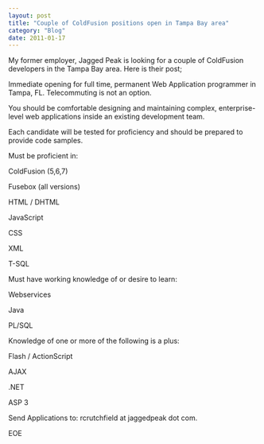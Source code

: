 ```yaml
---
layout: post
title: "Couple of ColdFusion positions open in Tampa Bay area"
category: "Blog"
date: 2011-01-17
---
```



My former employer, Jagged Peak is looking for a couple of ColdFusion developers in the Tampa Bay area. Here is their post;

Immediate opening for full time, permanent Web Application programmer in Tampa, FL. Telecommuting is not an option.

You should be comfortable designing and maintaining complex, enterprise-level web applications inside an existing development team.

Each candidate will be tested for proficiency and should be prepared to provide code samples.

Must be proficient in:

ColdFusion (5,6,7)

Fusebox (all versions)

HTML / DHTML

JavaScript

CSS

XML

T-SQL

Must have working knowledge of or desire to learn:

Webservices

Java

PL/SQL

Knowledge of one or more of the following is a plus:

Flash / ActionScript

AJAX

.NET

ASP 3

Send Applications to: rcrutchfield at jaggedpeak dot com.

EOE